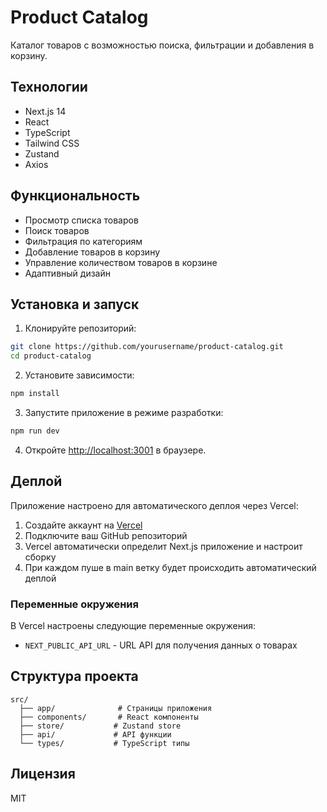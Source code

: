 # Product Catalog

Каталог товаров с возможностью поиска, фильтрации и добавления в корзину.

## Технологии

- Next.js 14
- React
- TypeScript
- Tailwind CSS
- Zustand
- Axios

## Функциональность

- Просмотр списка товаров
- Поиск товаров
- Фильтрация по категориям
- Добавление товаров в корзину
- Управление количеством товаров в корзине
- Адаптивный дизайн

## Установка и запуск

1. Клонируйте репозиторий:

```bash
git clone https://github.com/yourusername/product-catalog.git
cd product-catalog
```

2. Установите зависимости:

```bash
npm install
```

3. Запустите приложение в режиме разработки:

```bash
npm run dev
```

4. Откройте [http://localhost:3001](http://localhost:3001) в браузере.

## Деплой

Приложение настроено для автоматического деплоя через Vercel:

1. Создайте аккаунт на [Vercel](https://vercel.com)
2. Подключите ваш GitHub репозиторий
3. Vercel автоматически определит Next.js приложение и настроит сборку
4. При каждом пуше в main ветку будет происходить автоматический деплой

### Переменные окружения

В Vercel настроены следующие переменные окружения:

- `NEXT_PUBLIC_API_URL` - URL API для получения данных о товарах

## Структура проекта

```
src/
  ├── app/              # Страницы приложения
  ├── components/       # React компоненты
  ├── store/           # Zustand store
  ├── api/             # API функции
  └── types/           # TypeScript типы
```

## Лицензия

MIT
